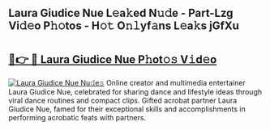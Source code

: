 ## Laura Giudice Nue L𝚎a𝚔ed N𝚞𝚍e - Part-Lzg Vi𝚍𝚎o P𝚑𝚘tos - H𝚘𝚝 O𝚗𝚕yf𝚊ns L𝚎a𝚔s jGfXu

# <h2><a href="http://kf37yg2.oniu.top/?m=Laura+Giudice+Nue">🔗👉 🔴 Laura Giudice Nue P𝚑ot𝚘𝚜 V𝚒d𝚎o</a></h2>

[![Laura Giudice Nue Nu𝚍e𝚜](https://i.imgur.com/0qMVB7G.gif)](http://kf37yg2.oniu.top/?m=Laura+Giudice+Nue)
Online creator and multimedia entertainer Laura Giudice Nue, celebrated for sharing dance and lifestyle ideas through viral dance routines and compact clips. Gifted acrobat partner Laura Giudice Nue, famed for their exceptional skills and accomplishments in performing acrobatic feats with partners.  
